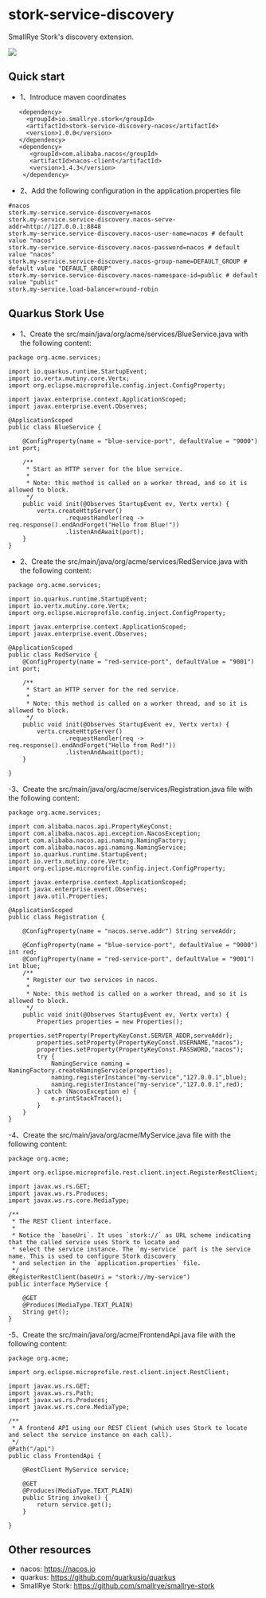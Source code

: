 # stork-service-discovery
SmallRye Stork's discovery extension.

![](https://img.shields.io/badge/maven--central-1.0.0-green)

## Quick start
- 1、Introduce maven coordinates
```
   <dependency>
     <groupId>io.smallrye.stork</groupId>
     <artifactId>stork-service-discovery-nacos</artifactId>
     <version>1.0.0</version>
   </dependency>
   <dependency>
      <groupId>com.alibaba.nacos</groupId>
      <artifactId>nacos-client</artifactId>
      <version>1.4.3</version>
    </dependency>
```
- 2、Add the following configuration in the application.properties file
```
#nacos
stork.my-service.service-discovery=nacos
stork.my-service.service-discovery.nacos-serve-addr=http://127.0.0.1:8848
stork.my-service.service-discovery.nacos-user-name=nacos # default value "nacos"
stork.my-service.service-discovery.nacos-password=nacos # default value "nacos"
stork.my-service.service-discovery.nacos-group-name=DEFAULT_GROUP # default value "DEFAULT_GROUP"
stork.my-service.service-discovery.nacos-namespace-id=public # default value "public"
stork.my-service.load-balancer=round-robin
```

## Quarkus Stork Use
- 1、Create the src/main/java/org/acme/services/BlueService.java with the following content:
```
package org.acme.services;

import io.quarkus.runtime.StartupEvent;
import io.vertx.mutiny.core.Vertx;
import org.eclipse.microprofile.config.inject.ConfigProperty;

import javax.enterprise.context.ApplicationScoped;
import javax.enterprise.event.Observes;

@ApplicationScoped
public class BlueService {

    @ConfigProperty(name = "blue-service-port", defaultValue = "9000") int port;

    /**
     * Start an HTTP server for the blue service.
     *
     * Note: this method is called on a worker thread, and so it is allowed to block.
     */
    public void init(@Observes StartupEvent ev, Vertx vertx) {
        vertx.createHttpServer()
                .requestHandler(req -> req.response().endAndForget("Hello from Blue!"))
                .listenAndAwait(port);
    }
}
```
- 2、Create the src/main/java/org/acme/services/RedService.java with the following content:
```
package org.acme.services;

import io.quarkus.runtime.StartupEvent;
import io.vertx.mutiny.core.Vertx;
import org.eclipse.microprofile.config.inject.ConfigProperty;

import javax.enterprise.context.ApplicationScoped;
import javax.enterprise.event.Observes;

@ApplicationScoped
public class RedService {
    @ConfigProperty(name = "red-service-port", defaultValue = "9001") int port;

    /**
     * Start an HTTP server for the red service.
     *
     * Note: this method is called on a worker thread, and so it is allowed to block.
     */
    public void init(@Observes StartupEvent ev, Vertx vertx) {
        vertx.createHttpServer()
                .requestHandler(req -> req.response().endAndForget("Hello from Red!"))
                .listenAndAwait(port);
    }

}

```
-3、Create the src/main/java/org/acme/services/Registration.java file with the following content:
```
package org.acme.services;

import com.alibaba.nacos.api.PropertyKeyConst;
import com.alibaba.nacos.api.exception.NacosException;
import com.alibaba.nacos.api.naming.NamingFactory;
import com.alibaba.nacos.api.naming.NamingService;
import io.quarkus.runtime.StartupEvent;
import io.vertx.mutiny.core.Vertx;
import org.eclipse.microprofile.config.inject.ConfigProperty;

import javax.enterprise.context.ApplicationScoped;
import javax.enterprise.event.Observes;
import java.util.Properties;

@ApplicationScoped
public class Registration {

    @ConfigProperty(name = "nacos.serve.addr") String serveAddr;

    @ConfigProperty(name = "blue-service-port", defaultValue = "9000") int red;
    @ConfigProperty(name = "red-service-port", defaultValue = "9001") int blue;
    /**
     * Register our two services in nacos.
     *
     * Note: this method is called on a worker thread, and so it is allowed to block.
     */
    public void init(@Observes StartupEvent ev, Vertx vertx) {
        Properties properties = new Properties();
        properties.setProperty(PropertyKeyConst.SERVER_ADDR,serveAddr);
        properties.setProperty(PropertyKeyConst.USERNAME,"nacos");
        properties.setProperty(PropertyKeyConst.PASSWORD,"nacos");
        try {
            NamingService naming = NamingFactory.createNamingService(properties);
            naming.registerInstance("my-service","127.0.0.1",blue);
            naming.registerInstance("my-service","127.0.0.1",red);
        } catch (NacosException e) {
            e.printStackTrace();
        }
    }
}
```
-4、Create the src/main/java/org/acme/MyService.java file with the following content:
```
package org.acme;

import org.eclipse.microprofile.rest.client.inject.RegisterRestClient;

import javax.ws.rs.GET;
import javax.ws.rs.Produces;
import javax.ws.rs.core.MediaType;

/**
 * The REST Client interface.
 *
 * Notice the `baseUri`. It uses `stork://` as URL scheme indicating that the called service uses Stork to locate and
 * select the service instance. The `my-service` part is the service name. This is used to configure Stork discovery
 * and selection in the `application.properties` file.
 */
@RegisterRestClient(baseUri = "stork://my-service")
public interface MyService {

    @GET
    @Produces(MediaType.TEXT_PLAIN)
    String get();
}
```
-5、Create the src/main/java/org/acme/FrontendApi.java file with the following content:
```
package org.acme;

import org.eclipse.microprofile.rest.client.inject.RestClient;

import javax.ws.rs.GET;
import javax.ws.rs.Path;
import javax.ws.rs.Produces;
import javax.ws.rs.core.MediaType;

/**
 * A frontend API using our REST Client (which uses Stork to locate and select the service instance on each call).
 */
@Path("/api")
public class FrontendApi {

    @RestClient MyService service;

    @GET
    @Produces(MediaType.TEXT_PLAIN)
    public String invoke() {
        return service.get();
    }

}
```
## Other resources
- nacos: https://nacos.io
- quarkus: https://github.com/quarkusio/quarkus
- SmallRye Stork: https://github.com/smallrye/smallrye-stork
